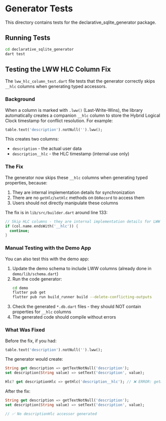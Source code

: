 # Generator Tests

This directory contains tests for the declarative_sqlite_generator package.

## Running Tests

```bash
cd declarative_sqlite_generator
dart test
```

## Testing the LWW HLC Column Fix

The `lww_hlc_column_test.dart` file tests that the generator correctly skips `__hlc` columns when generating typed accessors.

### Background

When a column is marked with `.lww()` (Last-Write-Wins), the library automatically creates a companion `__hlc` column to store the Hybrid Logical Clock timestamp for conflict resolution. For example:

```dart
table.text('description').notNull('').lww();
```

This creates two columns:
- `description` - the actual user data
- `description__hlc` - the HLC timestamp (internal use only)

### The Fix

The generator now skips these `__hlc` columns when generating typed properties, because:
1. They are internal implementation details for synchronization
2. There are no `getHlc`/`setHlc` methods on `DbRecord` to access them
3. Users should not directly manipulate these columns

The fix is in `lib/src/builder.dart` around line 133:

```dart
// Skip HLC columns - they are internal implementation details for LWW sync
if (col.name.endsWith('__hlc')) {
  continue;
}
```

### Manual Testing with the Demo App

You can also test this with the demo app:

1. Update the demo schema to include LWW columns (already done in `demo/lib/schema.dart`)
2. Run the code generator:
   ```bash
   cd demo
   flutter pub get
   flutter pub run build_runner build --delete-conflicting-outputs
   ```
3. Check the generated `*.db.dart` files - they should NOT contain properties for `__hlc` columns
4. The generated code should compile without errors

### What Was Fixed

Before the fix, if you had:
```dart
table.text('description').notNull('').lww();
```

The generator would create:
```dart
String get description => getTextNotNull('description');
set description(String value) => setText('description', value);

Hlc? get descriptionHlc => getHlc('description__hlc'); // ❌ ERROR: getHlc doesn't exist
```

After the fix:
```dart
String get description => getTextNotNull('description');
set description(String value) => setText('description', value);

// ✅ No descriptionHlc accessor generated
```
